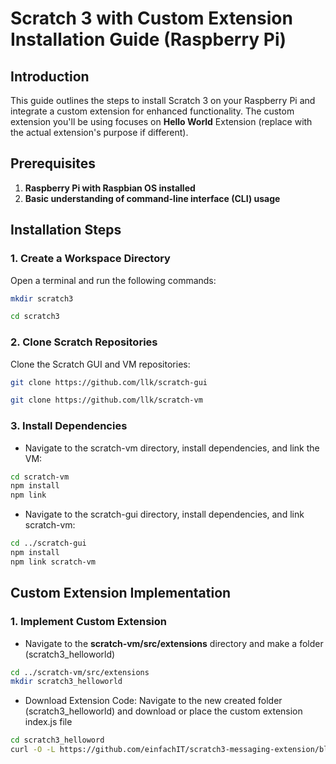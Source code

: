 # Scratch 3 with Custom Extension Installation Guide (Raspberry Pi)

## Introduction

This guide outlines the steps to install Scratch 3 on your Raspberry Pi and integrate a custom extension for enhanced functionality. The custom extension you'll be using focuses on **Hello World** Extension (replace with the actual extension's purpose if different).

## Prerequisites

1. **Raspberry Pi with Raspbian OS installed**
2. **Basic understanding of command-line interface (CLI) usage**

## Installation Steps

### 1. Create a Workspace Directory

Open a terminal and run the following commands:

```bash
mkdir scratch3
```
```bash
cd scratch3
```

### 2. Clone Scratch Repositories
Clone the Scratch GUI and VM repositories:

```bash
git clone https://github.com/llk/scratch-gui
```
```bash
git clone https://github.com/llk/scratch-vm
```

### 3. Install Dependencies
- Navigate to the scratch-vm directory, install dependencies, and link the VM:
```bash
cd scratch-vm
npm install
npm link
```

- Navigate to the scratch-gui directory, install dependencies, and link scratch-vm:
```bash
cd ../scratch-gui
npm install
npm link scratch-vm
```
## Custom Extension Implementation
### 1. Implement Custom Extension
- Navigate to the **scratch-vm/src/extensions** directory and make a folder (scratch3_helloworld)
  
```bash
cd ../scratch-vm/src/extensions
mkdir scratch3_helloworld
```

- Download Extension Code:
  Navigate to the new created folder (scratch3_helloworld) and download or place the custom extension index.js file
```bash
cd scratch3_helloword
curl -O -L https://github.com/einfachIT/scratch3-messaging-extension/blob/hello-world-extension/your-scratch-extension/index.js
```


